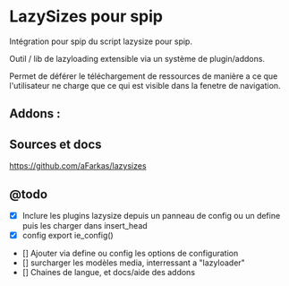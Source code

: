 # LazySizes pour spip


Intégration pour spip du script lazysize pour spip.

Outil / lib de lazyloading extensible via un système de plugin/addons.

Permet de déférer le téléchargement de ressources de manière a ce que l'utilisateur
ne charge que ce qui est visible dans la fenetre de navigation.

## Addons :




## Sources et docs

https://github.com/aFarkas/lazysizes


## @todo

- [X] Inclure les plugins lazysize depuis un panneau de config ou un define
puis les charger dans insert_head
- [X] config export ie_config()
- [] Ajouter via define ou config les options de configuration
- [] surcharger les modèles media, interressant a "lazyloader"
- [] Chaines de langue, et docs/aide des addons